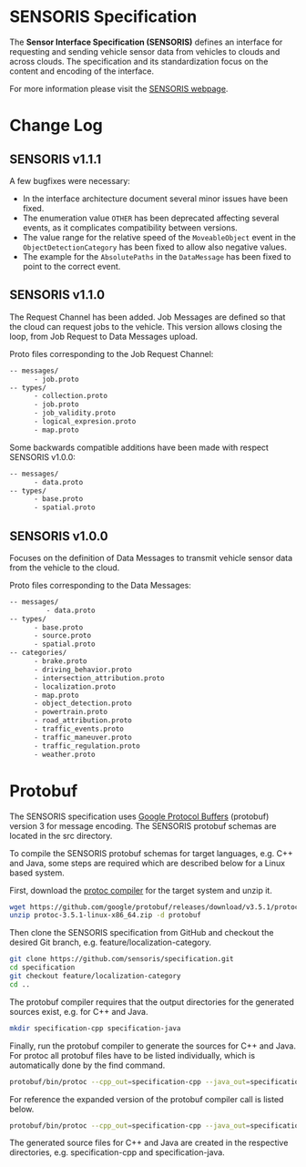 # SENSORIS Specification

The **Sensor Interface Specification (SENSORIS)** defines an interface for requesting and sending vehicle sensor data from vehicles to clouds and across clouds. The specification and its standardization focus on the content and encoding of the interface.

For more information please visit the [SENSORIS webpage](http://sensor-is.org/). 

# Change Log

## SENSORIS v1.1.1

A few bugfixes were necessary:

*  In the interface architecture document several minor issues have been fixed.
*  The enumeration value `OTHER` has been deprecated affecting several events, as it complicates compatibility between versions.
*  The value range for the relative speed of the `MoveableObject` event in the `ObjectDetectionCategory` has been fixed to allow also negative values.
*  The example for the `AbsolutePaths` in the `DataMessage` has been fixed to point to the correct event.

## SENSORIS v1.1.0

The Request Channel has been added. Job Messages are defined so that the cloud can request jobs to the vehicle. This version allows closing the loop, from Job Request to Data Messages upload.

Proto files corresponding to the Job Request Channel:

```bash
-- messages/
      - job.proto
-- types/
      - collection.proto
      - job.proto
      - job_validity.proto
      - logical_expresion.proto
      - map.proto
```

Some backwards compatible additions have been made with respect SENSORIS v1.0.0:

```bash
-- messages/
      - data.proto
-- types/
      - base.proto
      - spatial.proto
```

## SENSORIS v1.0.0

Focuses on the definition of Data Messages to transmit vehicle sensor data from the vehicle to the cloud.

Proto files corresponding to the Data Messages:

```bash
-- messages/
         - data.proto
-- types/
      - base.proto
      - source.proto
      - spatial.proto
-- categories/
      - brake.proto
      - driving_behavior.proto
      - intersection_attribution.proto
      - localization.proto
      - map.proto
      - object_detection.proto
      - powertrain.proto
      - road_attribution.proto
      - traffic_events.proto
      - traffic_maneuver.proto
      - traffic_regulation.proto
      - weather.proto
```

# Protobuf

The SENSORIS specification uses [Google Protocol Buffers](https://developers.google.com/protocol-buffers/) (protobuf) version 3 for message encoding. The SENSORIS protobuf schemas are located in the src directory.

To compile the SENSORIS protobuf schemas for target languages, e.g. C++ and Java, some steps are required which are described below for a Linux based system.

First, download the [protoc compiler](https://github.com/google/protobuf/releases/tag/v3.5.1) for the target system and unzip it.

```bash
wget https://github.com/google/protobuf/releases/download/v3.5.1/protoc-3.5.1-linux-x86_64.zip
unzip protoc-3.5.1-linux-x86_64.zip -d protobuf
```

Then clone the SENSORIS specification from GitHub and checkout the desired Git branch, e.g. feature/localization-category.

```bash
git clone https://github.com/sensoris/specification.git
cd specification
git checkout feature/localization-category
cd ..
```

The protobuf compiler requires that the output directories for the generated sources exist, e.g. for C++ and Java.

```bash
mkdir specification-cpp specification-java
```

Finally, run the protobuf compiler to generate the sources for C++ and Java. For protoc all protobuf files have to be listed individually, which is automatically done by the find command.

```bash
protobuf/bin/protoc --cpp_out=specification-cpp --java_out=specification-java --proto_path=specification/src $(find specification -name '*.proto' -printf "%p ")
```

For reference the expanded version of the protobuf compiler call is listed below.

```bash
protobuf/bin/protoc --cpp_out=specification-cpp --java_out=specification-java --proto_path=specification/src specification/src/sensoris/protobuf/types/base.proto specification/src/sensoris/protobuf/types/source.proto specification/src/sensoris/protobuf/types/spatial.proto specification/src/sensoris/protobuf/messages/data.proto specification/src/sensoris/protobuf/categories/traffic_regulation.proto specification/src/sensoris/protobuf/categories/map.proto specification/src/sensoris/protobuf/categories/brake.proto specification/src/sensoris/protobuf/categories/weather.proto specification/src/sensoris/protobuf/categories/intersection_attribution.proto specification/src/sensoris/protobuf/categories/traffic_events.proto specification/src/sensoris/protobuf/categories/traffic_maneuver.proto specification/src/sensoris/protobuf/categories/localization.proto specification/src/sensoris/protobuf/categories/driving_behavior.proto specification/src/sensoris/protobuf/categories/powertrain.proto specification/src/sensoris/protobuf/categories/object_detection.proto specification/src/sensoris/protobuf/categories/road_attribution.proto
```

The generated source files for C++ and Java are created in the respective directories, e.g. specification-cpp and specification-java.

